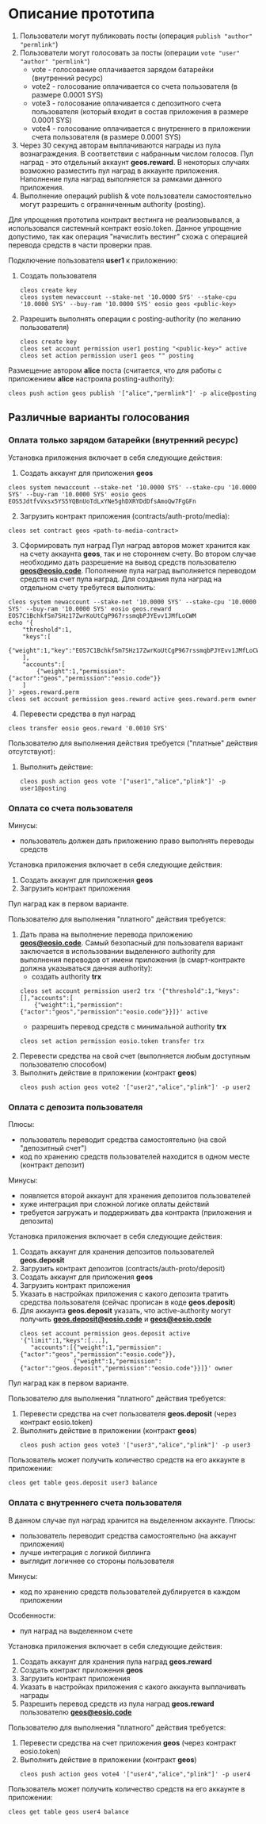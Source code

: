 # Описание прототипа

1. Пользователи могут публиковать посты (операция `publish "author" "permlink"`)
2. Пользователи могут голосовать за посты (операции `vote "user" "author" "permlink"`)
   - vote - голосование оплачивается зарядом батарейки (внутренний ресурс)
   - vote2 - голосование оплачивается со счета пользователя (в размере 0.0001 SYS)
   - vote3 - голосование оплачивается с депозитного счета пользователя (который
             входит в состав приложения в размере 0.0001 SYS)
   - vote4 - голосование оплачивается с внутреннего в приложении счета пользователя
             (в размере 0.0001 SYS)
3. Через 30 секунд авторам выплачиваются награды из пула вознаграждения. В соответствии
   с набранным числом голосов. Пул наград - это отдельный аккаунт **geos.reward**. 
   В некоторых случаях возможно разместить пул наград в аккаунте приложения. 
   Наполнение пула наград выполняется за рамками данного приложения.
4. Выполнение операций publish & vote пользователи самостоятельно могут разрешить
   с огранниченным authority (posting).

Для упрощения прототипа контракт вестинга не реализовывался, а использовался системный
контракт eosio.token. Данное упрощение допустимо, так как операция "начислить вестинг"
схожа с операцией перевода средств в части проверки прав.


Подключение пользователя **user1** к приложению:
1. Создать пользователя
   ```
   cleos create key
   cleos system newaccount --stake-net '10.0000 SYS' --stake-cpu '10.0000 SYS' --buy-ram '10.0000 SYS' eosio geos <public-key>
   ```
2. Разрешить выполнять операции с posting-authority (по желанию пользователя)
   ```
   cleos create key
   cleos set account permission user1 posting "<public-key>" active
   cleos set action permission user1 geos "" posting
   ```

Размещение автором **alice** поста (считается, что для работы с приложением **alice**
настроила posting-authority):
```
cleos push action geos publish '["alice","permlink"]' -p alice@posting
```

## Различные варианты голосования

### Оплата только зарядом батарейки (внутренний ресурс)
Установка приложения включает в себя следующие действия:
1. Создать аккаунт для приложения **geos**
```
cleos system newaccount --stake-net '10.0000 SYS' --stake-cpu '10.0000 SYS' --buy-ram '10.0000 SYS' eosio geos EOS5JdtfvVxsx5YS5YQBnUoTdLxYNe5ghDXRYDdDfsAmoQw7FgGFn
```

2. Загрузить контракт приложения (contracts/auth-proto/media):
```
cleos set contract geos <path-to-media-contract>
```

3. Сформировать пул наград
Пул наград авторов может хранится как на счету аккаунта **geos**, так и не стороннем
счету. Во втором случае необходимо дать разрешение на вывод средств пользователю
**geos@eosio.code**. Пополнение пула наград выполняется переводом средств на счет
пула наград. Для создания пула наград на отдельном счету требутеся выполнить:
```
cleos system newaccount --stake-net '10.0000 SYS' --stake-cpu '10.0000 SYS' --buy-ram '10.0000 SYS' eosio geos.reward EOS7C1BchkfSm7SHz17ZwrKoUtCgP967rssmqbPJYEvv1JMfLoCWM
echo '{
    "threshold":1,
    "keys":[
        {"weight":1,"key":"EOS7C1BchkfSm7SHz17ZwrKoUtCgP967rssmqbPJYEvv1JMfLoCWM"}
    ],
    "accounts":[
        {"weight":1,"permission":{"actor":"geos","permission":"eosio.code"}}
    ]
}' >geos.reward.perm
cleos set account permission geos.reward active geos.reward.perm owner
```

4. Перевести средства в пул наград
```
cleos transfer eosio geos.reward '0.0010 SYS'
```

Пользователю для выполнения действия требуется ("платные" действия отсутствуют):
1. Выполнить действие:
   ```
   cleos push action geos vote '["user1","alice","plink"]' -p user1@posting
   ```


### Оплата со счета пользователя
Минусы:
- пользователь должен дать приложению право выполнять переводы средств

Установка приложения включает в себя следующие действия:
1. Создать аккаунт для приложения **geos**
2. Загрузить контракт приложения

Пул наград как в первом варианте.

Пользователю для выполнения "платного" действия требуется:
1. Дать права на выполнение перевода приложению **geos@eosio.code**. Самый безопасный
   для пользователя вариант заключается в использовании выделенного authority для
   выполнения переводов от имени приложения (в смарт-контракте должна указываться
   данная authority):
   - создать authority **trx**
   ```
   cleos set account permission user2 trx '{"threshold":1,"keys":[],"accounts":[
       {"weight":1,"permission":{"actor":"geos","permission":"eosio.code"}}]}' active
   ```
   - разрешить перевод средств с минимальной authority **trx**
   ```
   cleos set action permission eosio.token transfer trx
   ```
2. Перевести средства на свой счет (выполняется любым доступным пользователю способом)
3. Выполнить действие в приложении (контракт **geos**)
   ```
   cleos push action geos vote2 '["user2","alice","plink"]' -p user2
   ```

### Оплата с депозита пользователя
Плюсы:
- пользователь переводит средства самостоятельно (на свой "депозитный счет")
- код по хранению средств пользователей находится в одном месте (контракт депозит)

Минусы:
- появляется второй аккаунт для хранения депозитов пользователей
- хуже интеграция при сложной логике оплаты действий
- требуется загружать и поддерживать два контракта (приложения и депозита)

Установка приложения включает в себя следующие действия:
1. Создать аккаунт для хранения депозитов пользователей **geos.deposit**
2. Загрузить контракт депозитов (contracts/auth-proto/deposit)
3. Создать аккаунт для приложения **geos**
4. Загрузить контракт приложения
5. Указать в настройках приложения с какого депозита тратить средства пользователя
   (сейчас прописан в коде **geos.deposit**)
6. Для аккаунта **geos.deposit** указать, что active-authority могут получить
   **geos.deposit@eosio.code** и **geos@eosio.code**
   ```
   cleos set account permission geos.deposit active '{"limit":1,"keys":[...],
      "accounts":[{"weight":1,"permission":{"actor":"geos","permission":"eosio.code"}},
                  {"weight":1,"permission":{"actor":"geos.deposit","permission":"eosio.code"}}]}' owner
   ```

Пул наград как в первом варианте.

Пользователю для выполнения "платного" действия требуется:
1. Перевести средства на счет пользователя **geos.deposit** (через контракт eosio.token)
2. Выполнить действие в приложении (контракт **geos**)
   ```
   cleos push action geos vote3 '["user3","alice","plink"]' -p user3
   ```

Пользователь может получить количество средств на его аккаунте в приложении:
```
cleos get table geos.deposit user3 balance
```



### Оплата с внутреннего счета пользователя
В данном случае пул наград хранится на выделенном аккаунте.
Плюсы:
- пользователь переводит средства самостоятельно (на аккаунт приложения)
- лучше интеграция с логикой биллинга
- выглядит логичнее со стороны пользователя

Минусы:
- код по хранению средств пользователей дублируется в каждом приложении

Особенности:
- пул наград на выделенном счете

Установка приложения включает в себя следующие действия:
1. Создать аккаунт для хранения пула наград **geos.reward**
2. Создать контракт приложения **geos**
3. Загрузить контракт приложения
4. Указать в настройках приложения с какого аккаунта выплачивать награды
5. Разрешить перевод средств из пула наград **geos.reward** пользователю **geos@eosio.code**

Пользователю для выполнения "платного" действия требуется:
1. Перевести средства на счет приложения **geos** (через контракт eosio.token)
2. Выполнить действие в приложении (контракт **geos**)
   ```
   cleos push action geos vote4 '["user4","alice","plink"]' -p user4
   ```

Пользователь может получить количество средств на его аккаунте в приложении:
```
cleos get table geos user4 balance
```
